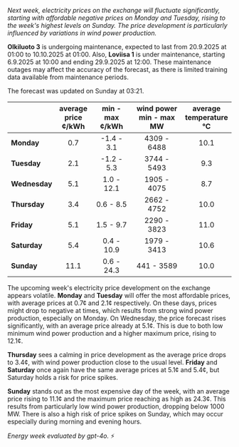 *Next week, electricity prices on the exchange will fluctuate significantly, starting with affordable negative prices on Monday and Tuesday, rising to the week's highest levels on Sunday. The price development is particularly influenced by variations in wind power production.*

**Olkiluoto 3** is undergoing maintenance, expected to last from 20.9.2025 at 01:00 to 10.10.2025 at 01:00. Also, **Loviisa 1** is under maintenance, starting 6.9.2025 at 10:00 and ending 29.9.2025 at 12:00. These maintenance outages may affect the accuracy of the forecast, as there is limited training data available from maintenance periods.

The forecast was updated on Sunday at 03:21.

|  | average<br>price<br>¢/kWh | min - max<br>¢/kWh | wind power<br>min - max<br>MW | average<br>temperature<br>°C |
|:-------------|:----------------:|:----------------:|:-------------:|:-------------:|
| **Monday** | 0.7 | -1.4 - 3.1 | 4309 - 6488 | 10.1 |
| **Tuesday** | 2.1 | -1.2 - 5.3 | 3744 - 5493 | 9.3 |
| **Wednesday** | 5.1 | 1.0 - 12.1 | 1905 - 4075 | 8.7 |
| **Thursday** | 3.4 | 0.6 - 8.5 | 2662 - 4752 | 10.0 |
| **Friday** | 5.1 | 1.5 - 9.7 | 2290 - 3823 | 11.0 |
| **Saturday** | 5.4 | 0.4 - 10.9 | 1979 - 3413 | 10.6 |
| **Sunday** | 11.1 | 0.6 - 24.3 | 441 - 3589 | 10.0 |

The upcoming week's electricity price development on the exchange appears volatile. **Monday** and **Tuesday** will offer the most affordable prices, with average prices at 0.7¢ and 2.1¢ respectively. On these days, prices might drop to negative at times, which results from strong wind power production, especially on Monday. On Wednesday, the price forecast rises significantly, with an average price already at 5.1¢. This is due to both low minimum wind power production and a higher maximum price, rising to 12.1¢.

**Thursday** sees a calming in price development as the average price drops to 3.4¢, with wind power production close to the usual level. **Friday** and **Saturday** once again have the same average prices at 5.1¢ and 5.4¢, but Saturday holds a risk for price spikes.

**Sunday** stands out as the most expensive day of the week, with an average price rising to 11.1¢ and the maximum price reaching as high as 24.3¢. This results from particularly low wind power production, dropping below 1000 MW. There is also a high risk of price spikes on Sunday, which may occur especially during morning and evening hours.

*Energy week evaluated by gpt-4o.* ⚡
